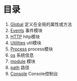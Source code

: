 # 目录

1. [Global](./global.md) 定义在全局的属性或方法
2. [Events](./event.md) 事件模块
3. [HTTP](./http.md) http模块
4. [Utilities](./util.md) util模块
5. [Process](./process.md) process模块
6. [os](./os.md) 系统信息
7. [module](./module.md) 模块
8. [path](./path.md) 路径
8. [Console](./console.md) Console控制台


